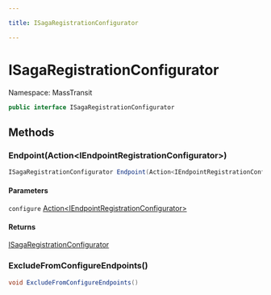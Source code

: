 ```yaml
---

title: ISagaRegistrationConfigurator

---
```


# ISagaRegistrationConfigurator

Namespace: MassTransit

```csharp
public interface ISagaRegistrationConfigurator
```

## Methods

### **Endpoint(Action\<IEndpointRegistrationConfigurator\>)**

```csharp
ISagaRegistrationConfigurator Endpoint(Action<IEndpointRegistrationConfigurator> configure)
```

#### Parameters

`configure` [Action\<IEndpointRegistrationConfigurator\>](https://learn.microsoft.com/en-us/dotnet/api/system.action-1)<br/>

#### Returns

[ISagaRegistrationConfigurator](../masstransit/isagaregistrationconfigurator)<br/>

### **ExcludeFromConfigureEndpoints()**

```csharp
void ExcludeFromConfigureEndpoints()
```
